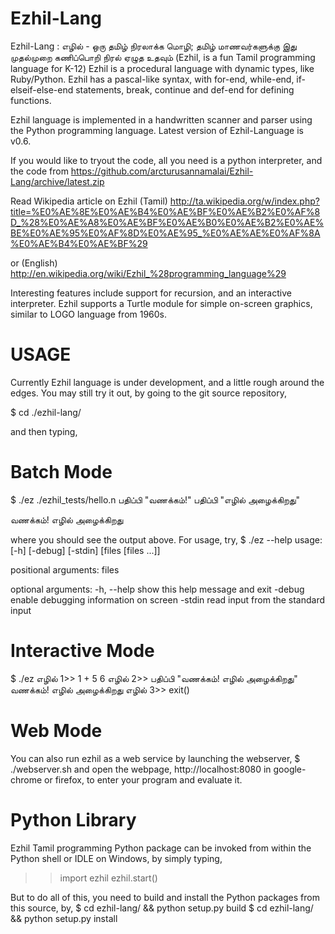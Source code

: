 Ezhil-Lang
==========

Ezhil-Lang : எழில் - ஒரு தமிழ் நிரலாக்க மொழி; தமிழ் மாணவர்களுக்கு இது முதல்முறை கணிப்பொறி நிரல் ஏழுத உதவும் (Ezhil, is a fun Tamil programming language for K-12)
Ezhil is a procedural language with dynamic types,
like Ruby/Python. Ezhil has a pascal-like syntax,
with for-end, while-end, if-elseif-else-end statements,
break, continue and def-end for defining functions.

Ezhil language is implemented in a handwritten scanner
and parser using the Python programming language. Latest version of Ezhil-Language is v0.6.

If you would like to tryout the code, all you need
is a python interpreter, and the code from 
https://github.com/arcturusannamalai/Ezhil-Lang/archive/latest.zip

Read Wikipedia article on Ezhil (Tamil) http://ta.wikipedia.org/w/index.php?title=%E0%AE%8E%E0%AE%B4%E0%AE%BF%E0%AE%B2%E0%AF%8D_%28%E0%AE%A8%E0%AE%BF%E0%AE%B0%E0%AE%B2%E0%AE%BE%E0%AE%95%E0%AF%8D%E0%AE%95_%E0%AE%AE%E0%AF%8A%E0%AE%B4%E0%AE%BF%29

or (English) http://en.wikipedia.org/wiki/Ezhil_%28programming_language%29

Interesting features include support for recursion,
and an interactive interpreter. Ezhil supports a Turtle module
for simple on-screen graphics, similar to LOGO language from 1960s.

USAGE
=====

Currently Ezhil language is under development, and a little rough around the
edges. You may still try it out, by going to the git source repository,

$ cd ./ezhil-lang/

and then typing, 

Batch Mode
==========
$ ./ez ./ezhil_tests/hello.n 
பதிப்பி "வணக்கம்!"
பதிப்பி "எழில் அழைக்கிறது"

வணக்கம்!
எழில் அழைக்கிறது

where you should see the output above. For usage, try,
$ ./ez --help
usage:  [-h] [-debug] [-stdin] [files [files ...]]

positional arguments:
  files

optional arguments:
  -h, --help  show this help message and exit
  -debug      enable debugging information on screen
  -stdin      read input from the standard input

Interactive Mode
================
$ ./ez
எழில் 1>> 1 + 5
6
எழில் 2>> பதிப்பி "வணக்கம்! எழில் அழைக்கிறது"
வணக்கம்! எழில் அழைக்கிறது
எழில் 3>> exit()

Web Mode
========
You can also run ezhil as a web service by launching the webserver,
$ ./webserver.sh
and open the webpage, http://localhost:8080 in google-chrome or firefox,
to enter your program and evaluate it.

Python Library
==============
Ezhil Tamil programming Python package can be invoked from within the Python shell or IDLE on Windows, by simply typing,

>> import ezhil
>> ezhil.start()

But to do all of this, you need to build and install the Python packages from this source, by,
$ cd ezhil-lang/ && python setup.py build
$ cd ezhil-lang/ && python setup.py install

